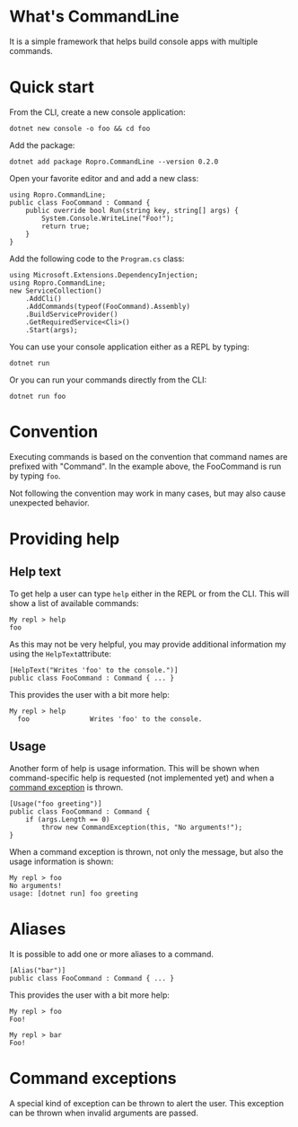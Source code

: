 # What's CommandLine
It is a simple framework that helps build console apps with multiple commands.
# Quick start
From the CLI, create a new console application:

    dotnet new console -o foo && cd foo
    
   Add the package:

    dotnet add package Ropro.CommandLine --version 0.2.0

Open your favorite editor and and add a new class:

    using Ropro.CommandLine;
    public class FooCommand : Command {
	    public override bool Run(string key, string[] args) {
		    System.Console.WriteLine("Foo!");
		    return true;
	    }
    }

Add the following code to the `Program.cs` class:

    using Microsoft.Extensions.DependencyInjection;
    using Ropro.CommandLine;
    new ServiceCollection()
	    .AddCli()
	    .AddCommands(typeof(FooCommand).Assembly)
	    .BuildServiceProvider()
	    .GetRequiredService<Cli>()
	    .Start(args);

You can use your console application either as a REPL by typing:

    dotnet run

Or you can run your commands directly from the CLI:

    dotnet run foo

# Convention
Executing commands is based on the convention that command names are prefixed with "Command". In the example above, the FooCommand is run by typing `foo`.

Not following the convention may work in many cases, but may also cause unexpected behavior.
# Providing help
## Help text
To get help a user can type `help` either in the REPL or from the CLI. This will show a list of available commands:

    My repl > help
    foo

As this may not be very helpful, you may provide additional information my using the `HelpText`attribute:

    [HelpText("Writes 'foo' to the console.")]
    public class FooCommand : Command { ... }

This provides the user with a bit more help:

    My repl > help
      foo               Writes 'foo' to the console.
## Usage
Another form of help is usage information. This will be shown when command-specific help is requested (not implemented yet) and when a [command exception](#Command%20exceptions) is thrown.

    [Usage("foo greeting")]
    public class FooCommand : Command { 
	    if (args.Length == 0)
		    throw new CommandException(this, "No arguments!");
    }
When a command exception is thrown, not only the message, but also the usage information is shown:

    My repl > foo
    No arguments!
    usage: [dotnet run] foo greeting

# Aliases
It is possible to add one or more aliases to a command. 

    [Alias("bar")]
    public class FooCommand : Command { ... }
This provides the user with a bit more help:

    My repl > foo
    Foo!
    
    My repl > bar
    Foo!

# Command exceptions
A special kind of exception can be thrown to alert the user. This exception can be thrown when invalid arguments are passed.
